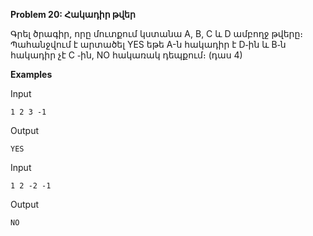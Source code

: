 **Problem 20: Հակադիր թվեր**

Գրել ծրագիր, որը մուտքում կստանա A, B, C և D ամբողջ թվերը։ Պահանջվում է արտածել YES եթե A-ն հակադիր է D֊ին և B֊ն հակադիր չէ C ֊ին, NO հակառակ դեպքում։ (դաս 4)

**Examples**

Input
```
1 2 3 -1
```

Output
```
YES
```

Input
```
1 2 -2 -1
```

Output
```
NO
```
